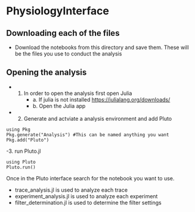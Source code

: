 # PhysiologyInterface

## Downloading each of the files

- Download the notebooks from this directory and save them. These will be the files you use to conduct the analysis

## Opening the analysis

- 1. In order to open the analysis first open Julia
     - a. If julia is not installed https://julialang.org/downloads/
     - b. Open the Julia app

- 2. Generate and actviate a analysis environment and add Pluto

```
using Pkg
Pkg.generate("Analysis") #This can be named anything you want
Pkg.add("Pluto")
```

-3. run Pluto.jl

```
using Pluto
Pluto.run()
```

Once in the Pluto interface search for the notebook you want to use. 
- trace_analysis.jl is used to analyze each trace
- experiment_analysis.jl is used to analyze each experiment
- filter_determination.jl is used to determine the filter settings